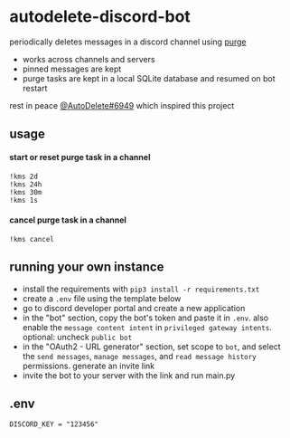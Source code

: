 # autodelete-discord-bot
periodically deletes messages in a discord channel using [purge](https://discordpy.readthedocs.io/en/stable/api.html?highlight=purge#discord.TextChannel.purge)<br>
- works across channels and servers
- pinned messages are kept
- purge tasks are kept in a local SQLite database and resumed on bot restart<br>

rest in peace [@AutoDelete#6949](https://github.com/riking/AutoDelete) which inspired this project

## usage
#### start or reset purge task in a channel
`!kms 2d`<br>
`!kms 24h`<br>
`!kms 30m`<br>
`!kms 1s`<br>
#### cancel purge task in a channel
`!kms cancel`

## running your own instance
- install the requirements with `pip3 install -r requirements.txt`
- create a `.env` file using the template below
- go to discord developer portal and create a new application 
- in the "bot" section, copy the bot's token and paste it in `.env`. also enable the `message content intent` in `privileged gateway intents`. optional: uncheck `public bot`
- in the "OAuth2 - URL generator" section, set scope to `bot`, and select the `send messages`, `manage messages`, and `read message history` permissions. generate an invite link 
- invite the bot to your server with the link and run main.py

## .env
```
DISCORD_KEY = "123456"
```
